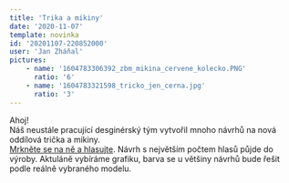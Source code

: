 ```yaml
---
title: 'Trika a mikiny'
date: '2020-11-07'
template: novinka
id: '20201107-220852000'
user: 'Jan Zháňal'
pictures:
    - name: '1604783306392_zbm_mikina_cervene_kolecko.PNG'
      ratio: '6'
    - name: '1604783321598_tricko_jen_cerna.jpg'
      ratio: '3'
---
```

Ahoj!  
Náš neustále pracující desginérský tým vytvořil mnoho návrhů na nová oddílová trička a mikiny.  
[Mrkněte se na ně a hlasujte](https://forms.gle/sjKXbvJpTksryVaH7). Návrh s největším počtem hlasů půjde do výroby. Aktuláně vybíráme grafiku, barva se u většiny návrhů bude řešit podle reálně vybraného modelu.
